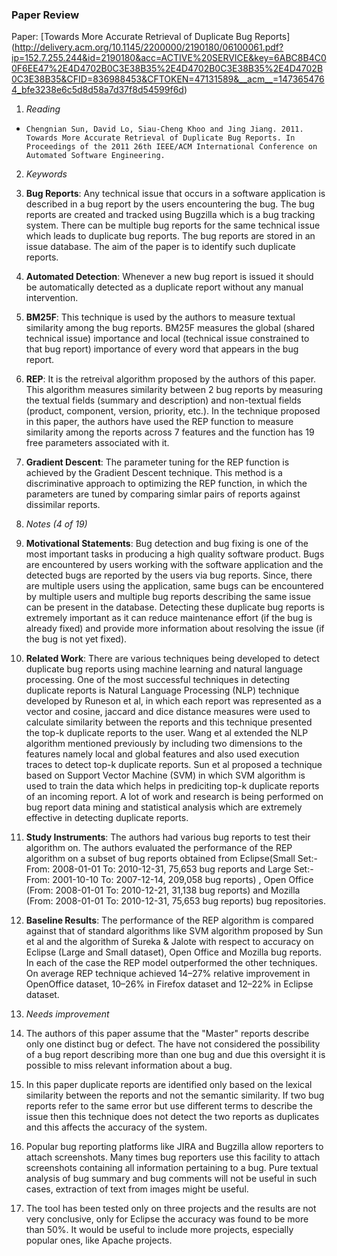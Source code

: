 ### Paper Review
Paper: [Towards More Accurate Retrieval of Duplicate Bug Reports]  (http://delivery.acm.org/10.1145/2200000/2190180/06100061.pdf?ip=152.7.255.244&id=2190180&acc=ACTIVE%20SERVICE&key=6ABC8B4C00F6EE47%2E4D4702B0C3E38B35%2E4D4702B0C3E38B35%2E4D4702B0C3E38B35&CFID=836988453&CFTOKEN=47131589&__acm__=1473654764_bfe3238e6c5d8d58a7d37f8d54599f6d)

1. *Reading*
  + 	Chengnian Sun, David Lo, Siau-Cheng Khoo and Jing Jiang. 2011. Towards More Accurate Retrieval of Duplicate Bug Reports. In Proceedings of the 2011 26th IEEE/ACM International Conference on Automated Software Engineering.

2. *Keywords*
  1. **Bug Reports**: Any technical issue that occurs in a software application is described in a bug report by the users encountering the bug. The bug reports are created and tracked using Bugzilla which is a bug tracking system. There can be multiple bug reports for the same technical issue which leads to duplicate bug reports. The bug reports are stored in an issue database. The aim of the paper is to identify such duplicate reports.
  2. **Automated Detection**: Whenever a new bug report is issued it should be automatically detected as a duplicate report without any manual intervention.
  3. **BM25F**: This technique is used by the authors to measure textual similarity among the bug reports. BM25F measures the global (shared technical issue) importance and local (technical issue constrained to that bug report) importance of every word that appears in the bug report. 
  4. **REP**: It is the retreival algorithm proposed by the authors of this paper. This algorithm measures similarity between 2 bug reports by measuring the textual fields (summary and description) and non-textual fields (product, component, version, priority, etc.). In the technique proposed in this paper, the authors have used the REP function to measure similarity among the reports across 7 features and the function has 19 free parameters associated with it.
  5. **Gradient Descent**: The parameter tuning for the REP function is achieved by the Gradient Descent technique. This method is a discriminative approach to optimizing the REP function, in which the parameters are tuned by comparing simlar pairs of reports against dissimilar reports.

3. *Notes (4 of 19)*
  1. **Motivational Statements**: Bug detection and bug fixing is one of the most important tasks in producing a high quality software product. Bugs are encountered by users working with the software application and the detected bugs are reported by the users via bug reports. Since, there are multiple users using the application, same bugs can be encountered by multiple users and multiple bug reports describing the same issue can be present in the database. Detecting these duplicate bug reports is extremely important as it can reduce maintenance effort (if the bug is already fixed) and provide more information about resolving the issue (if the bug is not yet fixed).
  2. **Related Work**: There are various techniques being developed to detect duplicate bug reports using machine learning and natural language processing. One of the most successful techniques in detecting duplicate reports is Natural Language Processing (NLP) technique developed by Runeson et al, in which each report was represented as a vector and cosine, jaccard and dice distance measures were used to calculate similarity between the reports and this technique presented the top-k duplicate reports to the user. Wang et al extended the NLP algorithm mentioned previously by including two dimensions to the features namely local and global features and also used execution traces to detect top-k duplicate reports. Sun et al proposed a technique based on Support Vector Machine (SVM) in which SVM algorithm is used to train the data which helps in prediciting top-k duplicate reports of an incoming report. A lot of work and research is being performed on bug report data mining and statistical analysis which are extremely effective in detecting duplicate reports.
  3. **Study Instruments**: The authors had various bug reports to test their algorithm on. The authors evaluated the performance of the REP algorithm on a subset of bug reports obtained from Eclipse(Small Set:-From: 2008-01-01 To: 2010-12-31, 75,653 bug reports and Large Set:- From: 2001-10-10 To: 2007-12-14, 209,058 bug reports) , Open Office (From: 2008-01-01 To: 2010-12-21, 31,138 bug reports) and Mozilla (From: 2008-01-01 To: 2010-12-31, 75,653 bug reports) bug repositories.
  4. **Baseline Results**: The performance of the REP algorithm is compared against that of standard algorithms like SVM algorithm proposed by Sun et al and the algorithm of Sureka & Jalote with respect to accuracy on Eclipse (Large and Small dataset), Open Office and Mozilla bug reports. In each of the case the REP model outperformed the other techniques. On average REP technique achieved 14–27% relative improvement in OpenOffice dataset, 10–26% in Firefox dataset and 12–22% in Eclipse dataset. 

4. *Needs improvement*
  1. The authors of this paper assume that the "Master" reports describe only one distinct bug or defect. The have not considered the possibility of a bug report describing more than one bug and due this oversight it is possible to miss relevant information about a bug.
  2. In this paper duplicate reports are identified only based on the lexical similarity between the reports and not the semantic similarity. If two bug reports refer to the same error but use different terms to describe the issue then this technique does not detect the two reports as duplicates and this affects the accuracy of the system.
  3. Popular bug reporting platforms like JIRA and Bugzilla allow reporters to attach screenshots. Many times bug reporters use this facility to attach screenshots containing all information pertaining to a bug. Pure textual analysis of bug summary and bug comments will not be useful in such cases, extraction of text from images might be useful.
  4. The tool has been tested only on three projects and the results are not very conclusive, only for Eclipse the accuracy was found to be more than 50%. It would be useful to include more projects, especially popular ones, like Apache projects.

